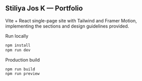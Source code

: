 ## Stiliya Jos K — Portfolio

Vite + React single-page site with Tailwind and Framer Motion, implementing the sections and design guidelines provided.

Run locally

```powershell
npm install
npm run dev
```

Production build

```powershell
npm run build
npm run preview
```
